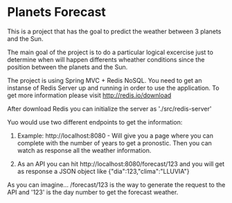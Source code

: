 Planets Forecast
=============

This is a project that has the goal to predict the weather between 3 planets and the Sun. 

The main goal of the project is to do a particular logical excercise just to determine when will happen differents wheather conditions since the position between the planets and the Sun.

The project is using Spring MVC + Redis NoSQL. You need to get an instanse of Redis Server up and running in order to use the application. To get more information please visit http://redis.io/download 

After download Redis you can initialize the server as './src/redis-server'

Yuo would use two different endpoints to get the information:

1) Example: http://localhost:8080 - Will give you a page where you can complete with the number of years to get a pronostic. Then you can watch as response all the weather information.

2) As an API you can hit http://localhost:8080/forecast/123 and you will get as response a JSON object like {"dia":123,"clima":"LLUVIA"}

As you can imagine... /forecast/123 is the way to generate the request to the API and '123' is the day number to get the forecast weather.

